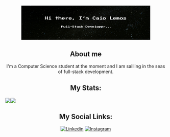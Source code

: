 <p align="center"><img width="80%" alt="Hi there, I'm Caio Lemos" src="./gitgif.gif" /></p>


<h2 align="center">About me</h2>
<p align="center">I'm a Computer Science student at the moment and I am sailling in the seas of full-stack development.</p>



<h2 align="center">My Stats:</h2>

<a><img align="center" src="https://github-readme-stats.vercel.app/api?username=Caioledan&show_icons=true&theme=tokyonight&include_all_commits=true&rank_icon=github&hide_border=true"></a><a><img  align="center" height="195px" src="https://github-readme-stats.vercel.app/api/top-langs/?username=Caioledan&layout=compact&theme=tokyonight&hide_border=true"></a> 



<h2 align="center">My Social Links:</h2>

<div style="text-align: center;">

[![Linkedin](https://img.shields.io/badge/LinkedIn-0077B5?style=for-the-badge&logo=linkedin&logoColor=white)](https://www.linkedin.com/in/caio-lemos-dantas-08539124b/) [![Instagram](https://img.shields.io/badge/Instagram-E4405F?style=for-the-badge&logo=instagram&logoColor=white)](https://www.instagram.com/caio._.kyo/)

</div>